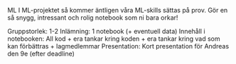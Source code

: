 ML
I ML-projektet så kommer äntligen våra ML-skills sättas på prov. Gör en så snygg, intressant och rolig notebook som ni bara orkar! 

Gruppstorlek: 1-2
Inlämning: 1 notebook (+ eventuell data) 
Innehåll i notebooken: All kod + era tankar kring koden + era tankar kring vad som kan förbättras + lagmedlemmar
Presentation: Kort presentation för Andreas den 9e (efter deadline)
